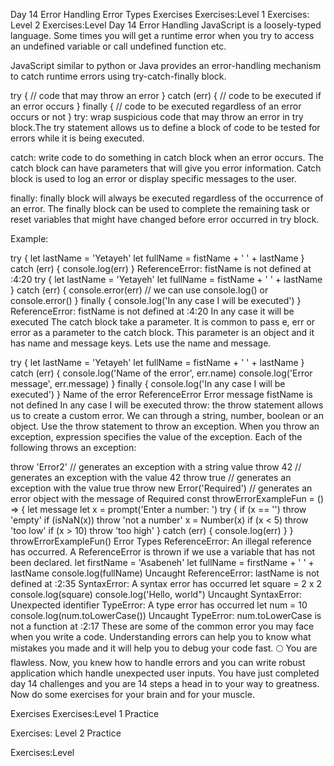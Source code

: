 Day 14
Error Handling
Error Types
Exercises
Exercises:Level 1
Exercises: Level 2
Exercises:Level
Day 14
Error Handling
JavaScript is a loosely-typed language. Some times you will get a runtime error when you try to access an undefined variable or call undefined function etc.

JavaScript similar to python or Java provides an error-handling mechanism to catch runtime errors using try-catch-finally block.

try {
  // code that may throw an error
} catch (err) {
  // code to be executed if an error occurs
} finally {
  // code to be executed regardless of an error occurs or not
}
try: wrap suspicious code that may throw an error in try block.The try statement allows us to define a block of code to be tested for errors while it is being executed.

catch: write code to do something in catch block when an error occurs. The catch block can have parameters that will give you error information. Catch block is used to log an error or display specific messages to the user.

finally: finally block will always be executed regardless of the occurrence of an error. The finally block can be used to complete the remaining task or reset variables that might have changed before error occurred in try block.

Example:

try {
  let lastName = 'Yetayeh'
  let fullName = fistName + ' ' + lastName
} catch (err) {
  console.log(err)
}
ReferenceError: fistName is not defined
    at <anonymous>:4:20
try {
  let lastName = 'Yetayeh'
  let fullName = fistName + ' ' + lastName
} catch (err) {
  console.error(err) // we can use console.log() or console.error()
} finally {
  console.log('In any case I will be executed')
}
ReferenceError: fistName is not defined
    at <anonymous>:4:20
In any case it  will be executed
The catch block take a parameter. It is common to pass e, err or error as a parameter to the catch block. This parameter is an object and it has name and message keys. Lets use the name and message.

try {
  let lastName = 'Yetayeh'
  let fullName = fistName + ' ' + lastName
} catch (err) {
  console.log('Name of the error', err.name)
  console.log('Error message', err.message)
} finally {
  console.log('In any case I will be executed')
}
Name of the error ReferenceError
Error message fistName is not defined
In any case I will be executed
throw: the throw statement allows us to create a custom error. We can through a string, number, boolean or an object. Use the throw statement to throw an exception. When you throw an exception, expression specifies the value of the exception. Each of the following throws an exception:

throw 'Error2' // generates an exception with a string value
throw 42 // generates an exception with the value 42
throw true // generates an exception with the value true
throw new Error('Required') // generates an error object with the message of Required
const throwErrorExampleFun = () => {
  let message
  let x = prompt('Enter a number: ')
  try {
    if (x == '') throw 'empty'
    if (isNaN(x)) throw 'not a number'
    x = Number(x)
    if (x < 5) throw 'too low'
    if (x > 10) throw 'too high'
  } catch (err) {
    console.log(err)
  }
}
throwErrorExampleFun()
Error Types
ReferenceError: An illegal reference has occurred. A ReferenceError is thrown if we use a variable that has not been declared.
let firstName = 'Asabeneh'
let fullName = firstName + ' ' + lastName
console.log(fullName)
Uncaught ReferenceError: lastName is not defined
    at <anonymous>:2:35
SyntaxError: A syntax error has occurred
let square = 2 x 2
console.log(square)
console.log('Hello, world")
Uncaught SyntaxError: Unexpected identifier
TypeError: A type error has occurred
let num = 10
console.log(num.toLowerCase())
Uncaught TypeError: num.toLowerCase is not a function
    at <anonymous>:2:17
These are some of the common error you may face when you write a code. Understanding errors can help you to know what mistakes you made and it will help you to debug your code fast. 🌕 You are flawless. Now, you knew how to handle errors and you can write robust application which handle unexpected user inputs. You have just completed day 14 challenges and you are 14 steps a head in to your way to greatness. Now do some exercises for your brain and for your muscle.

Exercises
Exercises:Level 1
Practice

Exercises: Level 2
Practice

Exercises:Level